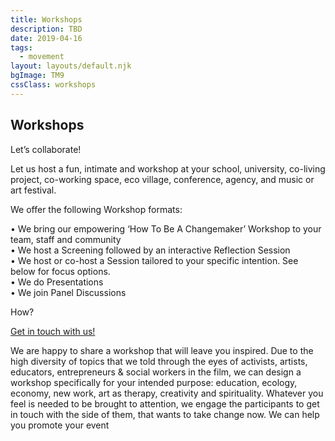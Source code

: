 ```yaml
---
title: Workshops
description: TBD
date: 2019-04-16
tags:
  - movement
layout: layouts/default.njk
bgImage: TM9
cssClass: workshops
---
```


## Workshops
Let’s collaborate!

Let us host a fun, intimate and workshop at your school, university, co-living project, co-working space, eco village, conference, agency, and music or art festival.

We offer the following Workshop formats:

• We bring our empowering ‘How To Be A Changemaker’ Workshop to your team, staff and community\
• We host a Screening followed by an interactive Reflection Session\
• We host or co-host a Session tailored to your specific intention. See below for focus options.\
• We do Presentations\
• We join Panel Discussions

How?

[Get in touch with us!](mailto:connect@transmodernity.org)

We are happy to share a workshop that will leave you inspired. Due to the high diversity of topics that we told through the eyes of activists, artists, educators, entrepreneurs & social workers in the film, we can design a workshop specifically for your intended purpose:
education, ecology,  economy, new work, art as therapy, creativity and spirituality. Whatever you feel is needed to be brought to attention, we engage the participants to get in touch with the side of them, that wants to take change now.
We can help you promote your event

